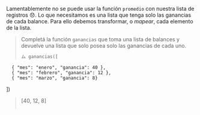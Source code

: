 Lamentablemente no se puede usar la función `promedio` con nuestra lista de registros :disappointed:. Lo que necesitamos es una lista que tenga solo las ganancias de cada balance. Para ello debemos transformar, o _mapear_, cada elemento de la lista. 
> Completá la función `ganancias` que toma una lista de balances y devuelve una lista que solo posea solo las ganancias de cada uno. 
>
> ```python
> ム ganancias([
      { "mes": "enero", "ganancia": 40 }, 
      { "mes": "febrero", "ganancia": 12 }, 
      { "mes": "marzo", "ganancia": 8}
  ])
> [40, 12, 8]
> ```
